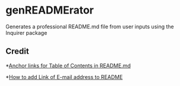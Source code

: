 # genREADMErator
Generates a professional README.md file from user inputs using the Inquirer package



## Credit 
*[Anchor links for Table of Contents in README.md](https://gist.github.com/rachelhyman/b1f109155c9dafffe618#real-cool-heading)

*[How to add Link of E-mail address to README](https://gitlab.com/gitlab-org/gitlab/-/issues/26521)
